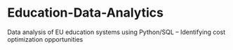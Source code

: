 # Education-Data-Analytics
Data analysis of EU education systems using Python/SQL – Identifying cost optimization opportunities
